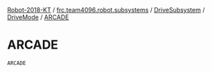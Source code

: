 [Robot-2018-KT](../../../index.md) / [frc.team4096.robot.subsystems](../../index.md) / [DriveSubsystem](../index.md) / [DriveMode](index.md) / [ARCADE](./-a-r-c-a-d-e.md)

# ARCADE

`ARCADE`